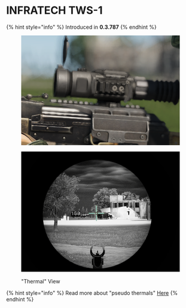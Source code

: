 # INFRATECH TWS-1

{% hint style="info" %}
Introduced in **0.3.787**
{% endhint %}

<figure><img src="../../../../../.gitbook/assets/изображение_2023-06-18_160050521.png" alt=""><figcaption></figcaption></figure>

<figure><img src="../../../../../.gitbook/assets/thermals.png" alt=""><figcaption><p>"Thermal" View</p></figcaption></figure>



{% hint style="info" %}
Read more about "pseudo thermals" [Here](../../../general-systems/rhs-ir-and-nv.md#thermals)
{% endhint %}
